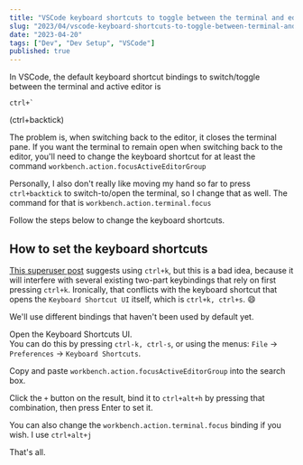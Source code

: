 ```yaml
---
title: "VSCode keyboard shortcuts to toggle between the terminal and editor"
slug: "2023/04/vscode-keyboard-shortcuts-to-toggle-between-terminal-and-editor"
date: "2023-04-20"
tags: ["Dev", "Dev Setup", "VSCode"]
published: true
---
```


In VSCode, the default keyboard shortcut bindings to switch/toggle between the terminal and active editor is
```
ctrl+`
```
(ctrl+backtick)

The problem is, when switching back to the editor, it closes the terminal pane. If you want the terminal to remain open when switching back to the editor, you'll need to change the keyboard shortcut for at least the command `workbench.action.focusActiveEditorGroup`

Personally, I also don't really like moving my hand so far to press `ctrl+backtick` to switch-to/open the terminal, so I change that as well. The command for that is `workbench.action.terminal.focus`

Follow the steps below to change the keyboard shortcuts.

## How to set the keyboard shortcuts

[This superuser post](https://superuser.com/a/1343695/96637) suggests using `ctrl+k`, but this is a bad idea, because it will interfere with several existing two-part keybindings that rely on first pressing `ctrl+k`. Ironically, that conflicts with the keyboard shortcut that opens the `Keyboard Shortcut UI` itself, which is `ctrl+k, ctrl+s`. 😄

We'll use different bindings that haven't been used by default yet.

Open the Keyboard Shortcuts UI.  
You can do this by pressing `ctrl-k, ctrl-s`, or using the menus: `File` ->  `Preferences` -> `Keyboard Shortcuts`.

Copy and paste `workbench.action.focusActiveEditorGroup` into the search box.

Click the `+` button on the result, bind it to `ctrl+alt+h` by pressing that combination, then press Enter to set it.

You can also change the `workbench.action.terminal.focus` binding if you wish.
I use `ctrl+alt+j`

That's all.
